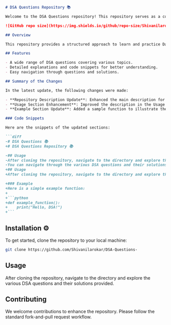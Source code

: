 ```markdown
# DSA Questions Repository 📚

Welcome to the DSA Questions repository! This repository serves as a comprehensive resource for Data Structures and Algorithms (DSA) practice. It contains a collection of DSA questions along with their solutions, designed to enhance your coding skills. Each question includes detailed explanations and code snippets to help you understand the concepts better.

![GitHub repo size](https://img.shields.io/github/repo-size/Shivanilarokar/DSA-Questions-) ![License](https://img.shields.io/badge/license-MIT-blue.svg)

## Overview

This repository provides a structured approach to learn and practice Data Structures and Algorithms. It includes a variety of questions that cover essential topics in DSA.

## Features

- A wide range of DSA questions covering various topics.
- Detailed explanations and code snippets for better understanding.
- Easy navigation through questions and solutions.

## Summary of the Changes

In the latest update, the following changes were made:

- **Repository Description Update**: Enhanced the main description for better clarity.
- **Usage Section Enhancement**: Improved the description in the Usage section to provide better guidance on navigating the repository.
- **Example Section Update**: Added a sample function to illustrate the coding style used in the repository.

### Code Snippets

Here are the snippets of the updated sections:

```diff
-# DSA Questions 📚
+# DSA Questions Repository 📚

-## Usage
-After cloning the repository, navigate to the directory and explore the various DSA questions and solutions provided.
-You can navigate through the various DSA questions and their solutions provided in this repository. Each question is detailed with explanations and code snippets to help you understand the concepts better.
+## Usage
+After cloning the repository, navigate to the directory and explore the various DSA questions and their solutions provided.

+### Example
+Here is a simple example function:
+
+```python
+def example_function():
+    print("Hello, DSA!")
+```
```

## Installation ⚙️

To get started, clone the repository to your local machine:

```bash
git clone https://github.com/Shivanilarokar/DSA-Questions-
```

## Usage

After cloning the repository, navigate to the directory and explore the various DSA questions and their solutions provided.

## Contributing

We welcome contributions to enhance the repository. Please follow the standard fork-and-pull request workflow.
```